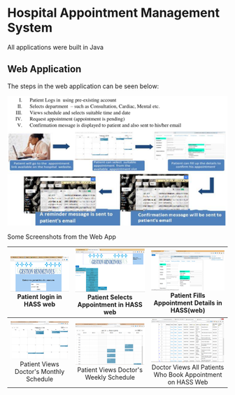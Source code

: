 # Hospital Appointment Management System

All applications were built in Java

## Web Application

The steps in the web application can be seen below:

![web](webApp.png)


Some Screenshots from the Web App

| ![day](web/out1.png) Patient login in HASS web  | ![day](web/out2.png) Patient Selects Appointment in HASS web | ![day](web/out3.png) Patient Fills Appointment Details in HASS(web) |
|:---:|:---:|:---:|
| ![day](web/out4.png) Patient Views Doctor's Monthly Schedule  | ![day](web/out5.png) Patient Views Doctor's Weekly Schedule| ![day](web/out7.png) Doctor Views All Patients Who Book Appointment on HASS Web |
